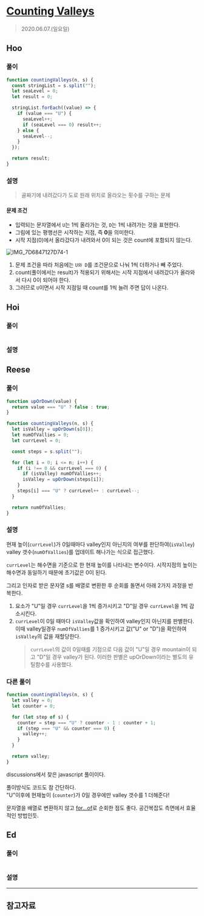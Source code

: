 # [Counting Valleys](https://www.hackerrank.com/challenges/counting-valleys/problem?h_l=interview&playlist_slugs%5B%5D=interview-preparation-kit&playlist_slugs%5B%5D=warmup)

> 2020.06.07.(일요일)

## Hoo

### 풀이

```js
function countingValleys(n, s) {
  const stringList = s.split("");
  let seaLevel = 0;
  let result = 0;

  stringList.forEach((value) => {
    if (value === "U") {
      seaLevel++;
      if (seaLevel === 0) result++;
    } else {
      seaLevel--;
    }
  });

  return result;
}
```

### 설명

> 골짜기에 내려갔다가 도로 원래 위치로 올라오는 횟수를 구하는 문제

#### 문제 조건

- 입력되는 문자열에서 `U`는 1씩 올라가는 것, `D`는 1씩 내려가는 것을 표현한다.
- 그림에 있는 평행선은 시작하는 지점, 즉 **0**을 의미한다.
- 시작 지점(0)에서 올라갔다가 내려와서 0이 되는 것은 count에 포함되지 않는다.

![IMG_7D6847127D74-1](https://user-images.githubusercontent.com/30427711/83962561-5a9f9980-a8d9-11ea-99e2-aab9ad0d4a4c.jpeg)

1. 문제 조건을 따라 처음에는 `U와 D`를 조건문으로 나눠 1씩 더하거나 빼 주었다.
2. count(풀이에서는 result)가 적용되기 위해서는 시작 지점에서 내려갔다가 올라와서 다시 0이 되어야 한다.
3. 그러므로 `U`이면서 시작 지점일 때 count를 1씩 늘려 주면 답이 나온다.

## Hoi

### 풀이

```js
```

### 설명

## Reese

### 풀이

```js
function upOrDown(value) {
  return value === "U" ? false : true;
}

function countingValleys(n, s) {
  let isValley = upOrDown(s[0]);
  let numOfVallies = 0;
  let currLevel = 0;

  const steps = s.split("");

  for (let i = 0; i <= n; i++) {
    if (i !== 0 && currLevel === 0) {
      if (isValley) numOfVallies++;
      isValley = upOrDown(steps[i]);
    }
    steps[i] === "U" ? currLevel++ : currLevel--;
  }

  return numOfVallies;
}
```

### 설명

현재 높이(`currLevel`)가 0일때마다 valley인지 아닌지의 여부를 판단하여(`isValley`) valley 갯수(`numOfVallies`)를 업데이트 해나가는 식으로 접근했다.

`currLevel`는 해수면을 기준으로 한 현재 높이를 나타내는 변수이다. 시작지점의 높이는 해수면과 동일하기 때문에 초기값은 0이 된다.

그리고 인자로 받은 문자열 s를 배열로 변환한 후 순회를 돌면서 아래 2가지 과정을 반복한다.

1. 요소가 "U"일 경우 `currLevel`을 1씩 증가시키고 "D"일 경우 `currLevel`을 1씩 감소시킨다.
2. `currLevel`이 0일 때마다 `isValley`값을 확인하여 valley인지 아닌지를 판별한다. 이때 valley일경우 `numOfVallies`를 1 증가시키고 값("U" or "D")을 확인하여 `isValley`의 값을 재할당한다.
   > `currLevel`의 값이 0일때를 기점으로 다음 값이 "U"일 경우 mountain이 되고 "D"일 경우 valley가 된다. 이러한 판별은 upOrDown이라는 별도의 유틸함수를 사용했다.

### 다른 풀이

```js
function countingValleys(n, s) {
  let valley = 0;
  let counter = 0;

  for (let step of s) {
    counter = step === "U" ? counter - 1 : counter + 1;
    if (step === "U" && counter === 0) {
      valley++;
    }
  }

  return valley;
}
```

discussions에서 찾은 javascript 풀이이다.

풀이방식도 코드도 참 간단하다.<br />"U"이후에 현재높이 (`counter`)가 0일 경우에만 valley 갯수를 1 더해준다!

문자열을 배열로 변환하지 않고 [for...of](https://developer.mozilla.org/en-US/docs/Web/JavaScript/Reference/Statements/for...of)로 순회한 점도 좋다. 공간복잡도 측면에서 효율적인 방법인듯.

## Ed

### 풀이

```js
```

### 설명

---

## 참고자료
